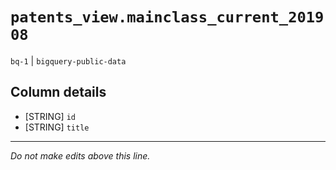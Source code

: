 # `patents_view.mainclass_current_201908`
`bq-1` | `bigquery-public-data`

## Column details
* [STRING]    `id`
* [STRING]    `title`

-------------------------------------------------------------------------------
*Do not make edits above this line.*
